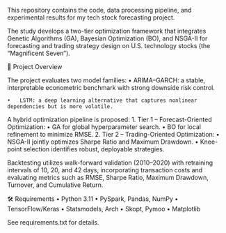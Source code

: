 This repository contains the code, data processing pipeline, and experimental results for my tech stock forecasting project.

The study develops a two-tier optimization framework that integrates Genetic Algorithms (GA), Bayesian Optimization (BO), and NSGA-II for forecasting and trading strategy design on U.S. technology stocks (the “Magnificent Seven”).

📌 Project Overview

The project evaluates two model families:
	•	ARIMA–GARCH: a stable, interpretable econometric benchmark with strong downside risk control.
 
	•	LSTM: a deep learning alternative that captures nonlinear dependencies but is more volatile.

A hybrid optimization pipeline is proposed:
	1.	Tier 1 – Forecast-Oriented Optimization:
	•	GA for global hyperparameter search.
	•	BO for local refinement to minimize RMSE.
	2.	Tier 2 – Trading-Oriented Optimization:
	•	NSGA-II jointly optimizes Sharpe Ratio and Maximum Drawdown.
	•	Knee-point selection identifies robust, deployable strategies.

Backtesting utilizes walk-forward validation (2010–2020) with retraining intervals of 10, 20, and 42 days, incorporating transaction costs and evaluating metrics such as RMSE, Sharpe Ratio, Maximum Drawdown, Turnover, and Cumulative Return.
 
🛠️ Requirements
	•	Python 3.11
	•	PySpark, Pandas, NumPy
	•	TensorFlow/Keras
	•	Statsmodels, Arch
	•	Skopt, Pymoo
	•	Matplotlib

See requirements.txt for details.
